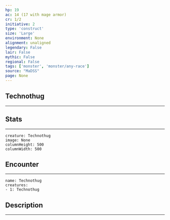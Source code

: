 ```yaml
---
hp: 19
ac: 14 (17 with mage armor)
cr: 1/2
initiative: 2
type: 'construct'    
size: 'Large'
environment: None
alignment: unaligned
legendary: False
lair: False
mythic: False
regional: False
tags: ['monster', 'monster/any-race']
source: "MaDSS"
page: None
---
```


## Technothug
---



## Stats
---

```statblock
creature: Technothug
image: None
columnHeight: 500
columnWidth: 500
```

## Encounter
---

```encounter-table
name: Technothug
creatures:
- 1: Technothug
```

## Description
---




